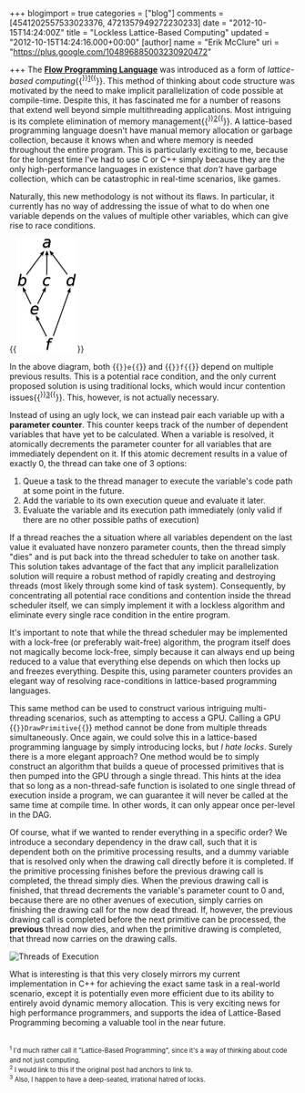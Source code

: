 +++
blogimport = true
categories = ["blog"]
comments = [4541202557533023376, 4721357949272230233]
date = "2012-10-15T14:24:00Z"
title = "Lockless Lattice-Based Computing"
updated = "2012-10-15T14:24:16.000+00:00"
[author]
name = "Erik McClure"
uri = "https://plus.google.com/104896885003230920472"

+++
The **[Flow Programming Language](http://www.flowlang.net/p/solving-multicore-dilemma.html)** was introduced as a form of *lattice-based computing*{{<sup>}}<a href="#f1">1</a>{{</sup>}}. This method of thinking about code structure was motivated by the need to make implicit parallelization of code possible at compile-time. Despite this, it has fascinated me for a number of reasons that extend well beyond simple multithreading applications. Most intriguing is its complete elimination of memory management{{<sup>}}<a href="#f2">2</a>{{</sup>}}. A lattice-based programming language doesn't have manual memory allocation or garbage collection, because it knows when and where memory is needed throughout the entire program. This is particularly exciting to me, because for the longest time I've had to use C or C++ simply because they are the only high-performance languages in existence that *don't* have garbage collection, which can be catastrophic in real-time scenarios, like games.

Naturally, this new methodology is not without its flaws. In particular, it currently has no way of addressing the issue of what to do when one variable depends on the values of multiple other variables, which can give rise to race conditions.

{{<img style="text-align:center;" src="/img/Flow-DAG.png" alt="Flow DAG" width="107">}}

In the above diagram, both {{<code>}}e{{</code>}} and {{<code>}}f{{</code>}} depend on multiple previous results. This is a potential race condition, and the only current proposed solution is using traditional locks, which would incur contention issues{{<sup>}}<a href="#f3">3</a>{{</sup>}}. This, however, is not actually necessary. 

Instead of using an ugly lock, we can instead pair each variable up with a **parameter counter**. This counter keeps track of the number of dependent variables that have yet to be calculated. When a variable is resolved, it atomically decrements the parameter counter for all variables that are immediately dependent on it. If this atomic decrement results in a value of exactly 0, the thread can take one of 3 options:

 1. Queue a task to the thread manager to execute the variable's code path at some point in the future.
 1. Add the variable to its own execution queue and evaluate it later.
 1. Evaluate the variable and its execution path immediately (only valid if there are no other possible paths of execution)

If a thread reaches the a situation where all variables dependent on the last value it evaluated have nonzero parameter counts, then the thread simply "dies" and is put back into the thread scheduler to take on another task. This solution takes advantage of the fact that any implicit parallelization solution will require a robust method of rapidly creating and destroying threads (most likely through some kind of task system). Consequently, by concentrating all potential race conditions and contention inside the thread scheduler itself, we can simply implement it with a lockless algorithm and eliminate every single race condition in the entire program.

It's important to note that while the thread scheduler may be implemented with a lock-free (or preferably wait-free) algorithm, the program itself does not magically become lock-free, simply because it can always end up being reduced to a value that everything else depends on which then locks up and freezes everything. Despite this, using parameter counters provides an elegant way of resolving race-conditions in lattice-based programming languages.

This same method can be used to construct various intriguing multi-threading scenarios, such as attempting to access a GPU. Calling a GPU {{<code>}}DrawPrimitive{{</code>}} method cannot be done from multiple threads simultaneously. Once again, we could solve this in a lattice-based programming language by simply introducing locks, but *I hate locks*. Surely there is a more elegant approach? One method would be to simply construct an algorithm that builds a queue of processed primitives that is then pumped into the GPU through a single thread. This hints at the idea that so long as a non-thread-safe function is isolated to one single thread of execution inside a program, we can guarantee it will never be called at the same time at compile time. In other words, it can only appear once per-level in the DAG.

Of course, what if we wanted to render everything in a specific order? We introduce a secondary dependency in the draw call, such that it is dependent both on the primitive processing results, and a dummy variable that is resolved only when the drawing call directly before it is completed. If the primitive processing finishes before the previous drawing call is completed, the thread simply dies. When the previous drawing call is finished, that thread decrements the variable's parameter count to 0 and, because there are no other avenues of execution, simply carries on finishing the drawing call for the now dead thread. If, however, the previous drawing call is completed before the next primitive can be processed, the **previous** thread now dies, and when the primitive drawing is completed, that thread now carries on the drawing calls.

<img src="http://imageshack.us/a/img11/8155/threadprogression2.png" alt="Threads of Execution" />

What is interesting is that this very closely mirrors my current implementation in C++ for achieving the exact same task in a real-world scenario, except it is potentially even more efficient due to its ability to entirely avoid dynamic memory allocation. This is very exciting news for high performance programmers, and supports the idea of Lattice-Based Programming becoming a valuable tool in the near future.

<span style="font-size:80%">
<br/><sup><a name="f1">1</a></sup> I'd much rather call it "Lattice-Based Programming", since it's a way of thinking about code and not just computing.
<br/><sup><a name="f2">2</a></sup> I would link to this if the original post had anchors to link to.
<br/><sup><a name="f3">3</a></sup> Also, I happen to have a deep-seated, irrational hatred of locks.
</span>
